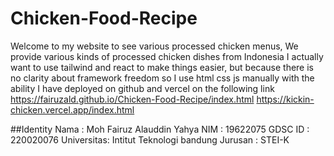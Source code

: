 # Chicken-Food-Recipe
Welcome to my website to see various processed chicken menus, We provide various kinds of processed chicken dishes from Indonesia
I actually want to use tailwind and react to make things easier, but because there is no clarity about framework freedom so I use html css js manually with the ability
I have deployed on github and vercel on the following link<br>
https://fairuzald.github.io/Chicken-Food-Recipe/index.html
https://kickin-chicken.vercel.app/index.html

##Identity
Nama : Moh Fairuz Alauddin Yahya
NIM : 19622075
GDSC ID : 220020076
Universitas: Intitut Teknologi bandung
Jurusan : STEI-K


